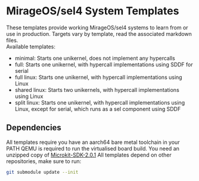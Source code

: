 # MirageOS/sel4 System Templates
These templates provide working MirageOS/sel4 systems to learn from or use in production.
Targets vary by template, read the associated markdown files.
<br>
Available templates:
- minimal: Starts one unikernel, does not implement any hypercalls
- full: Starts one unikernel, with hypercall implementations using SDDF for serial
- full linux: Starts one unikernel, with hypercall implementations using Linux
- shared linux:  Starts two unikernels, with hypercall implementations using Linux
- split linux:  Starts one unikernel, with hypercall implementations using Linux, except for serial, which runs as a sel component using SDDF

## Dependencies
All templates require you have an aarch64 bare metal toolchain in your PATH
QEMU is required to run the virtualised board build.
You need an unzipped copy of [Microkit-SDK-2.0.1](https://docs.sel4.systems/releases/microkit.html)
All templates depend on other repositories, make sure to run:
```bash
git submodule update --init
```